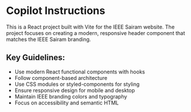 # Copilot Instructions

<!-- Use this file to provide workspace-specific custom instructions to Copilot. For more details, visit https://code.visualstudio.com/docs/copilot/copilot-customization#_use-a-githubcopilotinstructionsmd-file -->

This is a React project built with Vite for the IEEE Sairam website. The project focuses on creating a modern, responsive header component that matches the IEEE Sairam branding.

## Key Guidelines:
- Use modern React functional components with hooks
- Follow component-based architecture
- Use CSS modules or styled-components for styling
- Ensure responsive design for mobile and desktop
- Maintain IEEE branding colors and typography
- Focus on accessibility and semantic HTML
